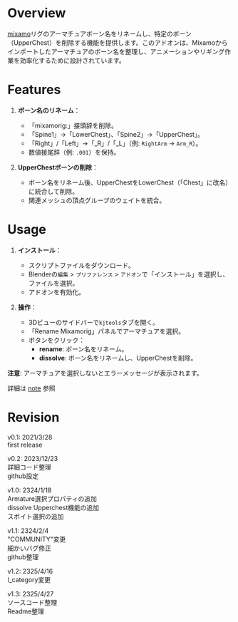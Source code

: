 # Overview
[mixamo](https://www.mixamo.com/)リグのアーマチュアボーン名をリネームし、特定のボーン（UpperChest）を削除する機能を提供します。このアドオンは、Mixamoからインポートしたアーマチュアのボーン名を整理し、アニメーションやリギング作業を効率化するために設計されています。


# Features

1. **ボーン名のリネーム**：
   - 「mixamorig:」接頭辞を削除。
   - 「Spine1」→「LowerChest」、「Spine2」→「UpperChest」。
   - 「Right」/「Left」→「_R」/「_L」（例: `RightArm` → `Arm_R`）。
   - 数値接尾辞（例: `.001`）を保持。

2. **UpperChestボーンの削除**：
   - ボーン名をリネーム後、UpperChestをLowerChest（「Chest」に改名）に統合して削除。
   - 関連メッシュの頂点グループのウェイトを統合。

# Usage

1. **インストール**：
   - スクリプトファイルをダウンロード。
   - Blenderの`編集` > `プリファレンス` > `アドオン`で「インストール」を選択し、ファイルを選択。
   - アドオンを有効化。

2. **操作**：
   - 3Dビューのサイドバーで`kjtools`タブを開く。
   - 「Rename Mixamorig」パネルでアーマチュアを選択。
   - ボタンをクリック：
     - **rename**: ボーン名をリネーム。
     - **dissolve**: ボーン名をリネームし、UpperChestを削除。

**注意**: アーマチュアを選択しないとエラーメッセージが表示されます。

詳細は
[note](https://note.com/preview/na94d5ed856a2?prev_access_key=06c01d8b5be97ea1075ee0c7c00fb0b7)
参照  


# Revision
v0.1: 2021/3/28  
first release  
  
v0.2: 2023/12/23  
詳細コード整理  
github設定  
  
v1.0: 2324/1/18  
Armature選択プロパティの追加  
dissolve Upperchest機能の追加  
スポイト選択の追加  
  
v1.1: 2324/2/4  
"COMMUNITY"変更  
細かいバグ修正  
github整理  
  
v1.2: 2325/4/16  
l_category変更  
  
v1.3: 2325/4/27  
ソースコード整理  
Readme整理  
